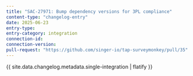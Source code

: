 ```yaml
---
title: "SAC-27971: Bump dependency versions for 3PL compliance"
content-type: "changelog-entry"
date: 2025-06-23
entry-type: 
entry-category: integration
connection-id: 
connection-version: 
pull-request: "https://github.com/singer-io/tap-surveymonkey/pull/35"
---
```

{{ site.data.changelog.metadata.single-integration | flatify }}